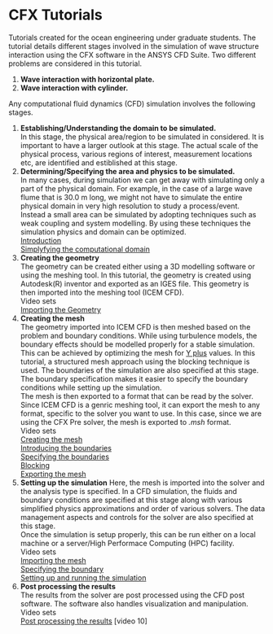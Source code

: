 # CFX Tutorials
 Tutorials created for the ocean engineering under graduate students. The tutorial details different stages involved in the simulation of wave structure interaction using the CFX software in the ANSYS CFD Suite. Two different problems are considered in this tutorial.
1. **Wave interaction with horizontal plate.**
2. **Wave interaction with cylinder.**

Any computational fluid dynamics (CFD) simulation involves the following stages.  

1. **Establishing/Understanding the domain to be simulated.**  
In this stage, the physical area/region to be simulated in considered. It is important to have a larger outlook at this stage. The actual scale of the physical process, various regions of interest, measurement locations etc, are identified and estiblished at this stage.<br />
2. **Determining/Specifying the area and physics to be simulated.**  
In many cases, during simulation we can get away with simulating only a part of the physical domain. For example, in the case of a large wave flume that is 30.0 m long, we might not have to simulate the entire physical domain in very high resolution to study a process/event. Instead a small area can be simulated by adopting techniques such as weak coupling and system modelling. By using these techniques the simulation physics and domain can be optimized.<br /> 
[Introduction](https://youtu.be/NviMo5UgmWM)  
[Simplyfying the computational domain](https://youtu.be/DG31o7sobIY)
3. **Creating the geometry**  
The geometry can be created either using a 3D modelling software or using the meshing tool. In this tutorial, the geometry is created using Autodesk(R) inventor and exported as an IGES file. This geometry is then imported into the meshing tool (ICEM CFD).<br />
Video sets  
[Importing the Geometry](https://youtu.be/AXhDbaEpNLQ)  
4. **Creating the mesh**  
The geometry imported into ICEM CFD is then meshed based on the problem and boundary conditions. While using turbulence models, the boundary effects should be modelled properly for a stable simulation. This can be achieved by optimizing the mesh for [Y plus](https://www.computationalfluiddynamics.com.au/tips-tricks-turbulence-wall-functions-and-y-requirements/#:~:text=The%20y%2B%20value%20is%20a,are%20within%20a%20certain%20range.) values. In this tutorial, a structured mesh approach using the blocking technique is used. The boundaries of the simulation are also specified at this stage. The boundary specification makes it easier to specify the boundary conditions while setting up the simulation.  
The mesh is then exported to a format that can be read by the solver. Since ICEM CFD is a genric meshing tool, it can export the mesh to any format, specific to the solver you want to use. In this case, since we are using the CFX Pre solver, the mesh is exported to *.msh* format.<br />
Video sets  
[Creating the mesh](https://youtu.be/MMB8KCBACZo)  
[Introducing the boundaries](https://youtu.be/9Ue1duNOf98)  
[Specifying the boundaries](https://youtu.be/DT1XsaiMOBw)  
[Blocking](https://youtu.be/evgwdttQzeM)  
[Exporting the mesh](https://youtu.be/e5HI4EyWgx4)  
5. **Setting up the simulation**
Here, the mesh is imported into the solver and the analysis type is specified. In a CFD simulation, the fluids and boundary conditions are specified at this stage along with various simplified physics approximations and order of various solvers. The data management aspects and controls for the solver are also specified at this stage.  
Once the simulation is setup properly, this can be run either on a local machine or a server/High Performace Computing (HPC) facility.<br />
Video sets  
[Importing the mesh](https://youtu.be/eAVCM4tiLPI)  
[Specifying the boundary](https://youtu.be/UcC1fhXsf_M)  
[Setting up and running the simulation](https://youtu.be/2CGfk6IPiuo)  
6. **Post processing the results**  
The results from the solver are post processed using the CFD post software. The software also handles visualization and manipulation.<br />
Video sets  
[Post processing the results](https://youtu.be/rb3Y0fCHCuE)
[video 10]
